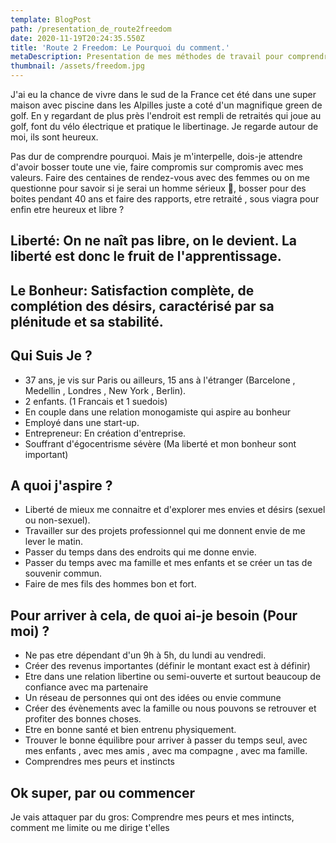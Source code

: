 ```yaml
---
template: BlogPost
path: /presentation_de_route2freedom
date: 2020-11-19T20:24:35.550Z
title: 'Route 2 Freedom: Le Pourquoi du comment.'
metaDescription: Presentation de mes méthodes de travail pour comprendre ce qu'est le bonheur et la liberté.
thumbnail: /assets/freedom.jpg
---
```


J'ai eu la chance de vivre dans le sud de la France cet été dans une super maison avec piscine  dans les Alpilles juste a coté d'un magnifique green de golf.  En y regardant de plus près l'endroit est rempli de retraités qui joue au golf, font du vélo électrique et pratique le libertinage. Je regarde autour de moi, ils sont heureux.

Pas dur de comprendre pourquoi. Mais je m'interpelle, dois-je attendre d'avoir bosser toute une vie, faire compromis sur compromis avec mes valeurs. Faire des centaines de rendez-vous avec des femmes ou on me questionne pour savoir si je serai un homme sérieux 🥳,  bosser pour des boites pendant 40 ans et faire des rapports, etre retraité , sous viagra pour enfin etre heureux et libre ?

## Liberté: On ne naît pas libre, on le devient. La liberté est donc le fruit de l'apprentissage.

## Le Bonheur: Satisfaction complète, de complétion des désirs, caractérisé par sa plénitude et sa stabilité.


## Qui Suis Je ?

* 37 ans, je vis sur Paris ou ailleurs, 15 ans à l'étranger (Barcelone , Medellin , Londres , New York , Berlin).
* 2 enfants. (1 Francais et 1 suedois)
* En couple dans une relation monogamiste qui aspire au bonheur
* Employé dans une start-up. 
* Entrepreneur: En création d'entreprise.
* Souffrant d'égocentrisme sévère (Ma liberté et mon bonheur sont important)

## A quoi j'aspire ?

* Liberté de mieux me connaitre et d'explorer mes envies et désirs (sexuel ou non-sexuel).
* Travailler sur des projets professionnel qui me donnent envie de me lever le matin.
* Passer du temps dans des endroits qui me donne envie.
* Passer du temps avec ma famille et mes enfants et se créer un tas de souvenir commun.
* Faire de mes fils des hommes bon et fort.

## Pour arriver à cela, de quoi ai-je besoin (Pour moi) ?

* Ne pas etre dépendant d'un 9h à 5h, du lundi au vendredi.
* Créer des revenus importantes (définir le montant exact est à définir)
* Etre dans une relation libertine ou semi-ouverte et surtout beaucoup de confiance avec ma partenaire
* Un réseau de personnes qui ont des idées ou envie commune 
* Créer des évènements avec la famille ou nous pouvons se retrouver et profiter des bonnes choses.
* Etre en bonne santé et bien entrenu physiquement.
* Trouver le bonne équilibre pour arriver à passer du temps seul, avec mes enfants , avec mes amis , avec ma compagne , avec ma famille.
* Comprendres mes peurs et instincts


## Ok super, par ou commencer

Je vais attaquer par du gros: Comprendre mes peurs et mes intincts, comment me limite ou me dirige t'elles